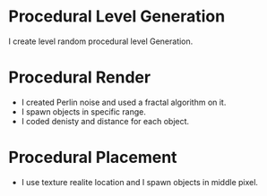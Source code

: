 # Procedural Level Generation
I create level random procedural level Generation.

# Procedural Render

- I created Perlin noise and used a fractal algorithm on it.
- I spawn objects in specific range.
- I coded denisty and distance for each object.

# Procedural Placement

- I use texture realite location and I spawn objects in middle pixel.
